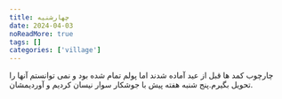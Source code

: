 ```yaml
---
title: چهارشنیه
date: 2024-04-03
noReadMore: true
tags: []
categories: ['village']
---
```


چارچوب کمد ها قبل از عید آماده شدند اما پولم تمام شده بود و نمی توانستم آنها را تحویل بگیرم.پنج شنبه هفته پیش با جوشکار سوار نیسان کردیم و آوردیمشان.
